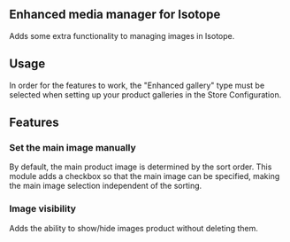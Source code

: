 Enhanced media manager for Isotope
-----------------------------
Adds some extra functionality to managing images in Isotope.

## Usage
In order for the features to work, the "Enhanced gallery" type must be selected when setting up your product galleries in the Store Configuration.

## Features

### Set the main image manually
By default, the main product image is determined by the sort order. This module adds a checkbox so that the main image can be specified, making the main image selection independent of the sorting.

### Image visibility
Adds the ability to show/hide images product without deleting them.